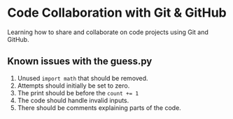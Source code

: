 # Code Collaboration with Git & GitHub

Learning how to share and collaborate on code projects using Git and GitHub.

## Known issues with the guess.py

1. Unused `import math` that should be removed.
2. Attempts should initially be set to zero.
3. The print should be before the `count += 1`
4. The code should handle invalid inputs.
5. There should be comments explaining parts of the code.